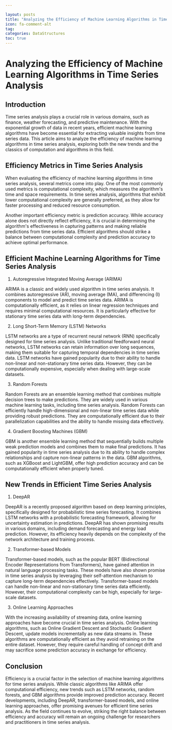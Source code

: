```yaml
---

layout: posts
title: "Analyzing the Efficiency of Machine Learning Algorithms in Time Series Analysis"
icon: fa-comment-alt
tag:      
categories: DataStructures
toc: true
---
```




# Analyzing the Efficiency of Machine Learning Algorithms in Time Series Analysis

## Introduction

Time series analysis plays a crucial role in various domains, such as finance, weather forecasting, and predictive maintenance. With the exponential growth of data in recent years, efficient machine learning algorithms have become essential for extracting valuable insights from time series data. This article aims to analyze the efficiency of machine learning algorithms in time series analysis, exploring both the new trends and the classics of computation and algorithms in this field.

## Efficiency Metrics in Time Series Analysis

When evaluating the efficiency of machine learning algorithms in time series analysis, several metrics come into play. One of the most commonly used metrics is computational complexity, which measures the algorithm's time and space requirements. In time series analysis, algorithms that exhibit lower computational complexity are generally preferred, as they allow for faster processing and reduced resource consumption.

Another important efficiency metric is prediction accuracy. While accuracy alone does not directly reflect efficiency, it is crucial in determining the algorithm's effectiveness in capturing patterns and making reliable predictions from time series data. Efficient algorithms should strike a balance between computational complexity and prediction accuracy to achieve optimal performance.

## Efficient Machine Learning Algorithms for Time Series Analysis

1. Autoregressive Integrated Moving Average (ARIMA)

ARIMA is a classic and widely used algorithm in time series analysis. It combines autoregressive (AR), moving average (MA), and differencing (I) components to model and predict time series data. ARIMA is computationally efficient, as it relies on linear regression techniques and requires minimal computational resources. It is particularly effective for stationary time series data with long-term dependencies.

2. Long Short-Term Memory (LSTM) Networks

LSTM networks are a type of recurrent neural network (RNN) specifically designed for time series analysis. Unlike traditional feedforward neural networks, LSTM networks can retain information over long sequences, making them suitable for capturing temporal dependencies in time series data. LSTM networks have gained popularity due to their ability to handle non-linear and non-stationary time series data. However, they can be computationally expensive, especially when dealing with large-scale datasets.

3. Random Forests

Random Forests are an ensemble learning method that combines multiple decision trees to make predictions. They are widely used in various machine learning tasks, including time series analysis. Random Forests can efficiently handle high-dimensional and non-linear time series data while providing robust predictions. They are computationally efficient due to their parallelization capabilities and the ability to handle missing data effectively.

4. Gradient Boosting Machines (GBM)

GBM is another ensemble learning method that sequentially builds multiple weak prediction models and combines them to make final predictions. It has gained popularity in time series analysis due to its ability to handle complex relationships and capture non-linear patterns in the data. GBM algorithms, such as XGBoost and LightGBM, offer high prediction accuracy and can be computationally efficient when properly tuned.

## New Trends in Efficient Time Series Analysis

1. DeepAR

DeepAR is a recently proposed algorithm based on deep learning principles, specifically designed for probabilistic time series forecasting. It combines LSTM networks with a probabilistic forecasting framework, allowing for uncertainty estimation in predictions. DeepAR has shown promising results in various domains, including demand forecasting and energy load prediction. However, its efficiency heavily depends on the complexity of the network architecture and training process.

2. Transformer-based Models

Transformer-based models, such as the popular BERT (Bidirectional Encoder Representations from Transformers), have gained attention in natural language processing tasks. These models have also shown promise in time series analysis by leveraging their self-attention mechanism to capture long-term dependencies effectively. Transformer-based models can handle non-linear and non-stationary time series data efficiently. However, their computational complexity can be high, especially for large-scale datasets.

3. Online Learning Approaches

With the increasing availability of streaming data, online learning approaches have become crucial in time series analysis. Online learning algorithms, such as Online Gradient Descent and Stochastic Gradient Descent, update models incrementally as new data streams in. These algorithms are computationally efficient as they avoid retraining on the entire dataset. However, they require careful handling of concept drift and may sacrifice some prediction accuracy in exchange for efficiency.

## Conclusion

Efficiency is a crucial factor in the selection of machine learning algorithms for time series analysis. While classic algorithms like ARIMA offer computational efficiency, new trends such as LSTM networks, random forests, and GBM algorithms provide improved prediction accuracy. Recent developments, including DeepAR, transformer-based models, and online learning approaches, offer promising avenues for efficient time series analysis. As the field continues to evolve, striking the right balance between efficiency and accuracy will remain an ongoing challenge for researchers and practitioners in time series analysis.